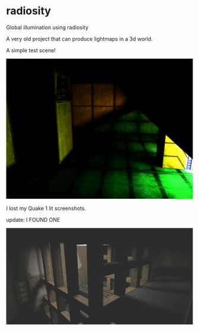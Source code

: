 # radiosity
Global illumination using radiosity

A very old project that can produce lightmaps in a 3d world.

A simple test scene!

![alt text](https://github.com/tomtaig/radiosity/blob/master/simple-test.jpg)

I lost my Quake 1 lit screenshots.

update: I FOUND ONE

![alt text](https://github.com/tomtaig/radiosity/blob/master/quake1.jpg)

